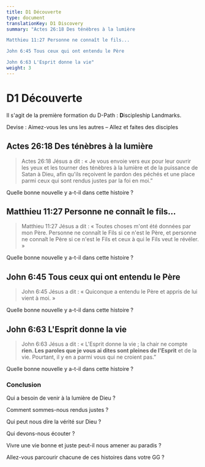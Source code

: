```yaml
---
title: D1 Découverte
type: document
translationKey: D1 Discovery
summary: "Actes 26:18 Des ténèbres à la lumière	

Matthieu 11:27 Personne ne connaît le fils...	

John 6:45 Tous ceux qui ont entendu le Père	

John 6:63 L'Esprit donne la vie"
weight: 3
---
```

# D1 Découverte

Il s'agit de la première formation du D-Path : **D**iscipleship Landmarks.

Devise : Aimez-vous les uns les autres – Allez et faites des disciples

## Actes 26:18 Des ténèbres à la lumière

>   Actes 26:18 Jésus a dit : « Je vous envoie vers eux pour leur ouvrir les yeux et les tourner des ténèbres à la lumière et de la puissance de Satan à Dieu, afin qu'ils reçoivent le pardon des péchés et une place parmi ceux qui sont rendus justes par la foi en moi.”

Quelle bonne nouvelle y a-t-il dans cette histoire ?

## Matthieu 11:27 Personne ne connaît le fils...

>   Matthieu 11:27 Jésus a dit : « Toutes choses m'ont été données par mon Père. Personne ne connaît le Fils si ce n'est le Père, et personne ne connaît le Père si ce n'est le Fils et ceux à qui le Fils veut le révéler. »

Quelle bonne nouvelle y a-t-il dans cette histoire ?

## John 6:45 Tous ceux qui ont entendu le Père

>   John 6:45 Jésus a dit : « Quiconque a entendu le Père et appris de lui vient à moi. »

Quelle bonne nouvelle y a-t-il dans cette histoire ?

## John 6:63 L'Esprit donne la vie

>   John 6:63 Jésus a dit : « L'Esprit donne la vie ; la chair ne compte **rien. Les paroles que je vous ai dites sont pleines de l'Esprit** et de la vie. Pourtant, il y en a parmi vous qui ne croient pas.”

Quelle bonne nouvelle y a-t-il dans cette histoire ?

### Conclusion

Qui a besoin de venir à la lumière de Dieu ?

Comment sommes-nous rendus justes ?

Qui peut nous dire la vérité sur Dieu ?

Qui devons-nous écouter ?

Vivre une vie bonne et juste peut-il nous amener au paradis ?

Allez-vous parcourir chacune de ces histoires dans votre GG ?


